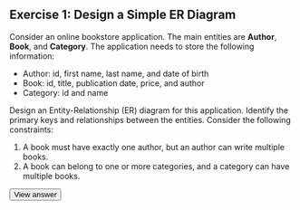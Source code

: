 <h2>Exercise 1: Design a Simple ER Diagram</h2>
<p>Consider an online bookstore application. The main entities are <strong>Author</strong>, <strong>Book</strong>, and <strong>Category</strong>. The application needs to store the following information:</p>

<ul>
  <li>Author: id, first name, last name, and date of birth</li>
  <li>Book: id, title, publication date, price, and author</li>
  <li>Category: id and name</li>
</ul>

<p>Design an Entity-Relationship (ER) diagram for this application. Identify the primary keys and relationships between the entities. Consider the following constraints:</p>

<ol>
  <li>A book must have exactly one author, but an author can write multiple books.</li>
  <li>A book can belong to one or more categories, and a category can have multiple books.</li>
</ol>

<button id="button" onclick="toggle_visibility('answer')">View answer</button>
<div id="answer" style="display:none">
    <h2>Answer to Exercise 1</h2>
    <p>For the given exercise, the ER diagram would have the following entities and relationships:</p>
    <ul>
      <li>Entities:</li>
      <ul>
        <li>Author: id (primary key), first_name, last_name, date_of_birth</li>
        <li>Book: id (primary key), title, publication_date, price, author_id (foreign key)</li>
        <li>Category: id (primary key), name</li>
        <li>Book_Category: book_id (foreign key), category_id (foreign key) [This is a junction table to store the many-to-many relationship between books and categories]</li>
      </ul>
      <li>Relationships:</li>
      <ul>
        <li>Author (1) --- (M) Book: One-to-many relationship between Author and Book, with the foreign key <code>author_id</code> in the Book table.</li>
        <li>Book (M) --- (M) Category: Many-to-many relationship between Book and Category, represented by the junction table <code>Book_Category</code>, which has foreign keys <code>book_id</code> and <code>category_id</code>.</li>
      </ul>
    </ul>
</div>

<script type="text/javascript">
  function toggle_visibility(id) {
    var e = document.getElementById(id);
    if (e.style.display == 'block' || e.style.display=='')
      e.style.display = 'none';
    else
      e.style.display = 'block';
  }
</script>